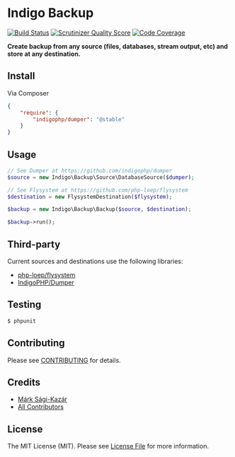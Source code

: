 # Indigo Backup

[![Build Status](https://travis-ci.org/indigophp/backup.png?branch=develop)](https://travis-ci.org/indigophp/backup)
[![Scrutinizer Quality Score](https://scrutinizer-ci.com/g/indigophp/backup/badges/quality-score.png?s=2cf8773e5649fb85fbd3d21e05f77446cd7c0efe)](https://scrutinizer-ci.com/g/indigophp/backup/)
[![Code Coverage](https://scrutinizer-ci.com/g/indigophp/backup/badges/coverage.png?s=760538c10f947ddd297fd3d36ca20fc3ad7007a7)](https://scrutinizer-ci.com/g/indigophp/backup/)

**Create backup from any source (files, databases, stream output, etc) and store at any destination.**

## Install

Via Composer

``` json
{
    "require": {
        "indigophp/dumper": "@stable"
    }
}
```

## Usage

``` php
// See Dumper at https://github.com/indigophp/dumper
$source = new Indigo\Backup\Source\DatabaseSource($dumper);

// See Flysystem at https://github.com/php-loep/flysystem
$destination = new FlysystemDestination($flysystem);

$backup = new Indigo\Backup\Backup($source, $destination);

$backup->run();
```

## Third-party

Current sources and destinations use the following libraries:

* [php-loep/flysystem](https://github.com/php-loep/flysystem)
* [IndigoPHP/Dumper](https://github.com/indigophp/dumper)

## Testing

``` bash
$ phpunit
```

## Contributing

Please see [CONTRIBUTING](https://github.com/indigophp/backup/blob/develop/CONTRIBUTING.md) for details.

## Credits

- [Márk Sági-Kazár](https://github.com/sagikazarmark)
- [All Contributors](https://github.com/indigophp/backup/contributors)


## License

The MIT License (MIT). Please see [License File](https://github.com/indigophp/backup/blob/develop/LICENSE) for more information.